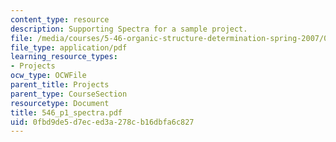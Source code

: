 ```yaml
---
content_type: resource
description: Supporting Spectra for a sample project.
file: /media/courses/5-46-organic-structure-determination-spring-2007/0fbd9de5d7eced3a278cb16dbfa6c827_546_p1_spectra.pdf
file_type: application/pdf
learning_resource_types:
- Projects
ocw_type: OCWFile
parent_title: Projects
parent_type: CourseSection
resourcetype: Document
title: 546_p1_spectra.pdf
uid: 0fbd9de5-d7ec-ed3a-278c-b16dbfa6c827
---
```

